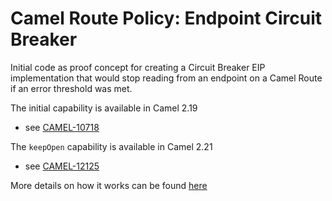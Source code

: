 # Camel Route Policy: Endpoint Circuit Breaker

Initial code as proof concept for creating a Circuit Breaker EIP implementation that would stop reading from an endpoint on a Camel Route if an error threshold was met. 

The initial capability is available in Camel 2.19
- see [CAMEL-10718](https://issues.apache.org/jira/browse/CAMEL-10718)

The `keepOpen` capability is available in Camel 2.21
- see [CAMEL-12125](https://issues.apache.org/jira/browse/CAMEL-12125)

More details on how it works can be found [here](https://theagilejedi.wordpress.com/2017/05/11/yet-another-camel-circuit-breaker/)
